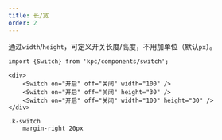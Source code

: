 ```yaml
---
title: 长/宽
order: 2
---
```


通过`width`/`height`，可定义开关长度/高度，不用加单位（默认`px`）。

```vdt
import {Switch} from 'kpc/components/switch';

<div>
    <Switch on="开启" off="关闭" width="100" />
    <Switch on="开启" off="关闭" height="30" />
    <Switch on="开启" off="关闭" width="100" height="30" />
</div>
```

```styl
.k-switch
    margin-right 20px
```
